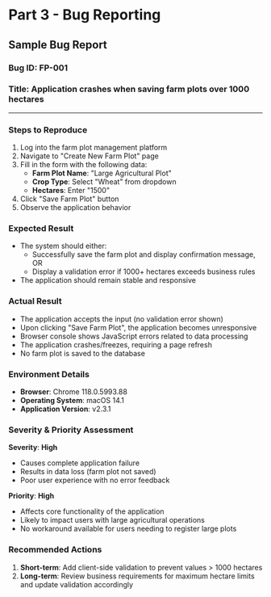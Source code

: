 # Part 3 - Bug Reporting

## Sample Bug Report

### **Bug ID**: FP-001
### **Title**: Application crashes when saving farm plots over 1000 hectares

---

### **Steps to Reproduce**
1. Log into the farm plot management platform
2. Navigate to "Create New Farm Plot" page
3. Fill in the form with the following data:
   - **Farm Plot Name**: "Large Agricultural Plot"
   - **Crop Type**: Select "Wheat" from dropdown
   - **Hectares**: Enter "1500"
4. Click "Save Farm Plot" button
5. Observe the application behavior

### **Expected Result**
- The system should either:
  - Successfully save the farm plot and display confirmation message, OR
  - Display a validation error if 1000+ hectares exceeds business rules
- The application should remain stable and responsive

### **Actual Result**
- The application accepts the input (no validation error shown)
- Upon clicking "Save Farm Plot", the application becomes unresponsive
- Browser console shows JavaScript errors related to data processing
- The application crashes/freezes, requiring a page refresh
- No farm plot is saved to the database

### **Environment Details**
- **Browser**: Chrome 118.0.5993.88
- **Operating System**: macOS 14.1
- **Application Version**: v2.3.1


### **Severity & Priority Assessment**

**Severity**: **High** 
- Causes complete application failure
- Results in data loss (farm plot not saved)
- Poor user experience with no error feedback

**Priority**: **High** 
- Affects core functionality of the application
- Likely to impact users with large agricultural operations
- No workaround available for users needing to register large plots

### **Recommended Actions**
1. **Short-term**: Add client-side validation to prevent values > 1000 hectares
3. **Long-term**: Review business requirements for maximum hectare limits and update validation accordingly
